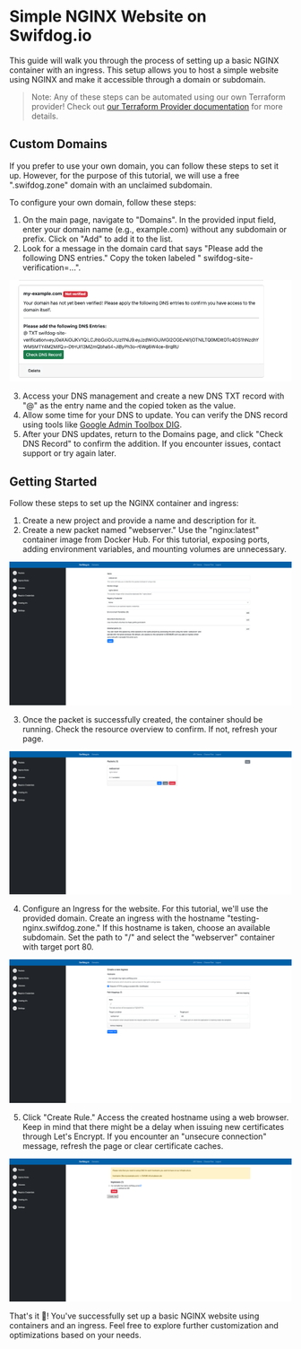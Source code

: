# Simple NGINX Website on Swifdog.io

This guide will walk you through the process of setting up a basic NGINX container with an ingress. This setup allows
you to host a simple website using NGINX and make it accessible through a domain or subdomain.

> Note: Any of these steps can be automated using our own Terraform provider! Check out [our Terraform Provider documentation](https://registry.terraform.io/providers/swifdog/swifdog/latest/docs) for more details.

## Custom Domains

If you prefer to use your own domain, you can follow these steps to set it up. However, for the purpose of this
tutorial, we will use a free ".swifdog.zone" domain with an unclaimed subdomain.

To configure your own domain, follow these steps:

1. On the main page, navigate to "Domains". In the provided input field, enter your domain name (e.g., example.com)
   without any subdomain or prefix. Click on "Add" to add it to the list.
2. Look for a message in the domain card that says "Please add the following DNS entries." Copy the token labeled "
   swifdog-site-verification=...".

![Screenshot of the created domain](./assets/domain_verify.png)

3. Access your DNS management and create a new DNS TXT record with "@" as the entry name and the copied token as the
   value.
4. Allow some time for your DNS to update. You can verify the DNS record using tools
   like [Google Admin Toolbox DIG](https://toolbox.googleapps.com/apps/dig/#TXT/).
5. After your DNS updates, return to the Domains page, and click "Check DNS Record" to confirm the addition. If you
   encounter issues, contact support or try again later.

## Getting Started

Follow these steps to set up the NGINX container and ingress:

1. Create a new project and provide a name and description for it.
2. Create a new packet named "webserver." Use the "nginx:latest" container image from Docker Hub. For this tutorial, exposing ports, adding environment variables, and mounting volumes are unnecessary.

![The packet creation form](assets/packet_creation_form.png)

3. Once the packet is successfully created, the container should be running. Check the resource overview to confirm. If not, refresh your page.

![Overview of packets](assets/packets_overview.png)

4. Configure an Ingress for the website. For this tutorial, we'll use the provided domain. Create an ingress with the hostname "testing-nginx.swifdog.zone." If this hostname is taken, choose an available subdomain. Set the path to "/" and select the "webserver" container with target port 80.

![The ingress creation form](assets/ingress_creation_form.png)

5. Click "Create Rule." Access the created hostname using a web browser. Keep in mind that there might be a delay when issuing new certificates through Let's Encrypt. If you encounter an "unsecure connection" message, refresh the page or clear certificate caches.

![Ingresses Overview](assets/ingresses_overview.png)

That's it 🎉! You've successfully set up a basic NGINX website using containers and an ingress. Feel free to explore further customization and optimizations based on your needs.
